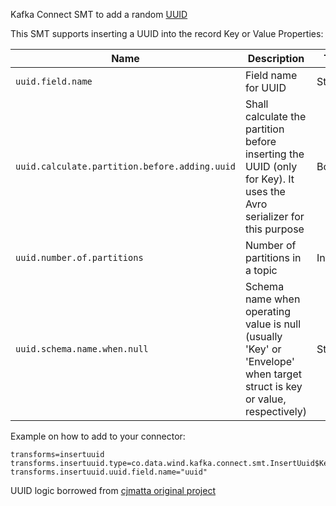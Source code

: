 Kafka Connect SMT to add a random [UUID](https://docs.oracle.com/javase/7/docs/api/java/util/UUID.html)

This SMT supports inserting a UUID into the record Key or Value Properties:

| Name                                          | Description                                                                                                             | Type    | Default | Importance |
|-----------------------------------------------|-------------------------------------------------------------------------------------------------------------------------|---------|---------|------------|
| `uuid.field.name`                             | Field name for UUID                                                                                                     | String  | `uuid`  | High       |
| `uuid.calculate.partition.before.adding.uuid` | Shall calculate the partition before inserting the UUID (only for Key). It uses the Avro serializer for this purpose    | Boolean | `true`  | High       |
| `uuid.number.of.partitions`                   | Number of partitions in a topic                                                                                         | Integer | `0`     | High       |
| `uuid.schema.name.when.null`                  | Schema name when operating value is null (usually 'Key' or 'Envelope' when target struct is key or value, respectively) | String  | `uuid`  | High       |

Example on how to add to your connector:

```
transforms=insertuuid
transforms.insertuuid.type=co.data.wind.kafka.connect.smt.InsertUuid$Key
transforms.insertuuid.uuid.field.name="uuid"
```

UUID logic borrowed from [cjmatta original project](https://github.com/cjmatta/kafka-connect-insert-uuid)
